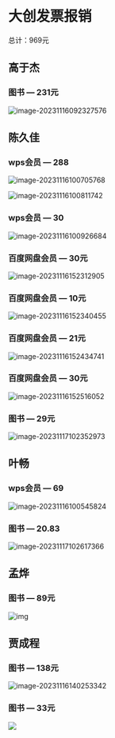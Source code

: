 # 大创发票报销

总计：969元

## 高于杰

### 图书 — 231元

![image-20231116092327576](https://gitee.com/chen-jiujia/typora-picgo/raw/master/img/202311160923673.png)

## 陈久佳

### wps会员 — 288

![image-20231116100705768](C:/Users/Administrator/AppData/Roaming/Typora/typora-user-images/image-20231116100705768.png)

![image-20231116100811742](https://gitee.com/chen-jiujia/typora-picgo/raw/master/img/202311161008825.png)

### wps会员 — 30

![image-20231116100926684](https://gitee.com/chen-jiujia/typora-picgo/raw/master/img/202311161009825.png)

### 百度网盘会员 — 30元

![image-20231116152312905](https://gitee.com/chen-jiujia/typora-picgo/raw/master/img/202311161523019.png)

### 百度网盘会员 — 10元

![image-20231116152340455](https://gitee.com/chen-jiujia/typora-picgo/raw/master/img/202311161523539.png)

### 百度网盘会员 — 21元

![image-20231116152434741](https://gitee.com/chen-jiujia/typora-picgo/raw/master/img/202311161524819.png)

### 百度网盘会员 — 30元

![image-20231116152516052](https://gitee.com/chen-jiujia/typora-picgo/raw/master/img/202311161525132.png)

### 图书 — 29元

![image-20231117102352973](https://gitee.com/chen-jiujia/typora-picgo/raw/master/img/202311171023052.png)

## 叶畅

### wps会员 — 69

![image-20231116100545824](https://gitee.com/chen-jiujia/typora-picgo/raw/master/img/202311161005908.png)

### 图书 — 20.83

![image-20231117102617366](https://gitee.com/chen-jiujia/typora-picgo/raw/master/img/202311171026510.png)

## 孟烨

### 图书 — 89元

![img](https://gitee.com/chen-jiujia/typora-picgo/raw/master/img/202311161022505.png)

## 贾成程

### 图书 — 138元

![image-20231116140253342](https://gitee.com/chen-jiujia/typora-picgo/raw/master/img/202311161402440.png)

### 图书 — 33元

![](https://gitee.com/chen-jiujia/typora-picgo/raw/master/img/202311161403640.png)